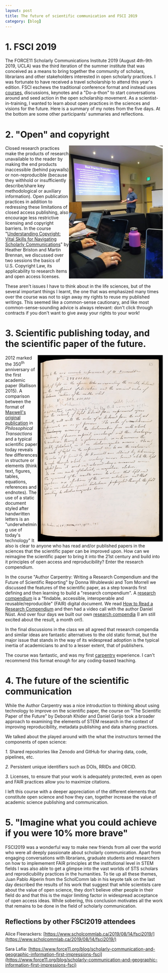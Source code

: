 ```yaml
---
layout: post
title: The future of scientific communication and FSCI 2019
category: [blog]
---
```

# **1. FSCI 2019**

The FORCE11 Scholarly Communications Institute 2019 (August 4th-9th 2019, UCLA) was the third iteration of the summer institute that was conceived as a means to bring together the community of scholars, librarians and other stakeholders interested in open scholarly practices. I was fortunate to have received a travel scholarship to attend this year's edition. FSCI eschews the traditional conference format and instead uses [courses](https://www.force11.org/fsci/2019/course-list), discussions, keynotes and a "Do-a-thon" to start conversations around and seed action in the open scholarship movement. As a scientist-in-training, I wanted to learn about open practices in the sciences and visions for the future. Here is a summary of my notes from the five days. At the bottom are some other participants&#39; summaries and reflections.

# **2. "Open" and copyright**

<img align="right" width="300" src="/Images/BrennanFSCI.png">

Closed research practices make the products of research unavailable to the reader by making the end products inaccessible (behind paywalls) or non-reproducible (because they withhold or insufficiently describe/share key methodological or auxiliary information). Open publication practices in addition to redressing these limitations of closed access publishing, also encourage less restrictive licensing and copyright barriers. In the course "[Understanding Copyright: Vital Skills for Navigating Scholarly Communications](https://docs.google.com/document/d/1j_JBuusuZiUW3xqkl-WiU-mZkDGdQDxiOic5RZ_82PQ/edit#heading=h.gjdgxs)" by Heather Briston and Martin Brennan, we discussed over two sessions the basics of U.S. Copyright Law, its applicability to research items and open access licenses.

These aren't issues I have to think about in the life sciences, but of the several important things I learnt, the one that was emphasized many times over the course was not to sign away my rights to reuse my published writings. This seemed like a common-sense cautionary, and like most common-sense-sounding advice is always relevant: don&#39;t click through contracts if you don't want to give away your rights to your work!

# **3. Scientific publishing today, and the scientific paper of the future.**

<img align="right" width="400" src="/Images/RSjournal_MAxwell.jpeg">

2012 marked the 350<sup>th</sup> anniversary of the first academic paper (Rallison 2015). A comparison between the format of [Maxwell's original publication](https://authorcarpentry.github.io/FSCI-2019/01-getting-started.html) in _Philosophical Transactions_ and a typical scientific paper today reveals few differences in structure or elements (think text, figures, tables, equations, references and endnotes). The use of a static document styled after handwritten letters is an "underwhelming use of today's technology" It also is clear to anyone who has read and/or published papers in the sciences that the scientific paper can be improved upon. How can we reimagine the scientific paper to bring it into the 21st century and build into it principles of open access and reproducibility? Enter the research compendium.

In the course "Author Carpentry: Writing a Research Compendium and the Future of Scientific Reporting" by Donna Wrublewski and Tom Morrell we discussed the features of the scientific paper, as a step towards first defining and then learning to build a &quot;research compendium&quot;. A [research compendium](https://research-compendium.science/) is a "findable, accessible, interoperable and reusable/reproducible" (FAIR) digital document. We read [How to Read a Research Compendium](https://arxiv.org/abs/1806.09525) and then had a video call with the author Daniel Nüst. And over four days we built our own [research compendia](https://ameyajalihal.github.io/FSCI2019_doc/) (I am still excited about the result, a month on!).

In the final discussions in the class we all agreed that research compendia and similar ideas are fantastic alternatives to the old static format, but the major issue that stands in the way of its widespread adoption is the typical inertia of academicians to and to a lesser extent, that of publishers.
 
The course was fantastic, and was my first [carpentry](https://carpentries.org/) experience. I can&#39;t recommend this format enough for any coding-based teaching.

# **4. The future of the scientific communication**

While the Author Carpentry was a nice introduction to thinking about using technology to improve on the scientific paper, the course on &quot;The Scientific Paper of the Future&quot; by Deborah Khider and Daniel Garijo took a broader approach to examining the elements of STEM research in the context of improving reproducibility, metadata publishing and data sharing practices.

We talked about the played around with the what the instructors termed the components of open science:

*1.* Shared repositories like Zenodo and GitHub for sharing data, code, pipelines, etc.

*2.* Persistent unique identifiers such as DOIs, RRIDs and ORCID.

*3.* Licenses, to ensure that your work is adequately protected, even as open and FAIR practices allow you to maximize citations.

I left this course with a deeper appreciation of the different elements that constitute open science and how they can, together increase the value of academic science publishing and communication.

# **5. "Imagine what you could achieve if you were 10% more brave"**

FSCI2019 was a wonderful way to make new friends from all over the world who were all deeply passionate about scholarly communication. Apart from engaging conversations with librarians, graduate students and researchers on how to implemement FAIR principles at the institutional level in STEM fields I was also able to get a glimpse into the vast worlds of STS scholars and reprodicubility practices in the humanities. To tie up all these themes, Juan Pablo Alperin from the ScholComm lab in his keyote talk on the last day described the results of his work that suggest that while scientists care about the value of open science, they don’t believe other people in their field do and that this is the major limiting factor in widespread acceptance of open access ideas. While sobering, this conclusion motivates all the work that remains to be done in the field of scholarly communication.    

## **Reflections by other FSCI2019 attendees**

Alice Fleerackers: [https://www.scholcommlab.ca/2019/08/14/fsci2019/](https://www.scholcommlab.ca/2019/08/14/fsci2019/)

Sara Lafia: [https://www.force11.org/blog/scholarly-communication-and-geographic-information-first-impressions-fsci](https://www.force11.org/blog/scholarly-communication-and-geographic-information-first-impressions-fsci)

